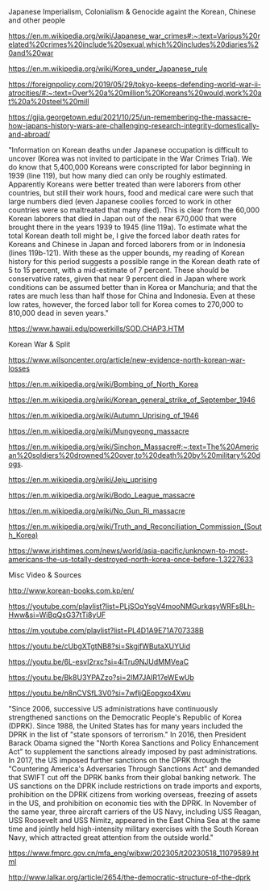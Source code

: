 Japanese Imperialism, Colonialism & Genocide againt the Korean, Chinese and other people

https://en.m.wikipedia.org/wiki/Japanese_war_crimes#:~:text=Various%20related%20crimes%20include%20sexual,which%20includes%20diaries%20and%20war

https://en.m.wikipedia.org/wiki/Korea_under_Japanese_rule

https://foreignpolicy.com/2019/05/29/tokyo-keeps-defending-world-war-ii-atrocities/#:~:text=Over%20a%20million%20Koreans%20would,work%20at%20a%20steel%20mill

https://gjia.georgetown.edu/2021/10/25/un-remembering-the-massacre-how-japans-history-wars-are-challenging-research-integrity-domestically-and-abroad/

"Information on Korean deaths under Japanese occupation is difficult to uncover (Korea was not invited to participate in the War Crimes Trial). We do know that 5,400,000 Koreans were conscripted for labor beginning in 1939 (line 119), but how many died can only be roughly estimated. Apparently Koreans were better treated than were laborers from other countries, but still their work hours, food and medical care were such that large numbers died (even Japanese coolies forced to work in other countries were so maltreated that many died). This is clear from the 60,000 Korean laborers that died in Japan out of the near 670,000 that were brought there in the years 1939 to 1945 (line 119a). To estimate what the total Korean death toll might be, I give the forced labor death rates for Koreans and Chinese in Japan and forced laborers from or in Indonesia (lines 119b-121). With these as the upper bounds, my reading of Korean history for this period suggests a possible range in the Korean death rate of 5 to 15 percent, with a mid-estimate of 7 percent. These should be conservative rates, given that near 9 percent died in Japan where work conditions can be assumed better than in Korea or Manchuria; and that the rates are much less than half those for China and Indonesia. Even at these low rates, however, the forced labor toll for Korea comes to 270,000 to 810,000 dead in seven years."

https://www.hawaii.edu/powerkills/SOD.CHAP3.HTM

Korean War & Split

https://www.wilsoncenter.org/article/new-evidence-north-korean-war-losses

https://en.m.wikipedia.org/wiki/Bombing_of_North_Korea

https://en.m.wikipedia.org/wiki/Korean_general_strike_of_September_1946

https://en.m.wikipedia.org/wiki/Autumn_Uprising_of_1946

https://en.m.wikipedia.org/wiki/Mungyeong_massacre

https://en.m.wikipedia.org/wiki/Sinchon_Massacre#:~:text=The%20American%20soldiers%20drowned%20over,to%20death%20by%20military%20dogs.

https://en.m.wikipedia.org/wiki/Jeju_uprising

https://en.m.wikipedia.org/wiki/Bodo_League_massacre

https://en.m.wikipedia.org/wiki/No_Gun_Ri_massacre

https://en.m.wikipedia.org/wiki/Truth_and_Reconciliation_Commission_(South_Korea)

https://www.irishtimes.com/news/world/asia-pacific/unknown-to-most-americans-the-us-totally-destroyed-north-korea-once-before-1.3227633

Misc Video & Sources

http://www.korean-books.com.kp/en/

https://youtube.com/playlist?list=PLjSOqYsgV4mooNMGurkqsyWRFs8Lh-Hww&si=WiBqQsG37tTi8yUF

https://m.youtube.com/playlist?list=PL4D1A9E71A707338B

https://youtu.be/cUbgXTgtNB8?si=SkgjfWButaXUYUid

https://youtu.be/6L-esvI2rxc?si=4iTru9NJUdMMVeaC

https://youtu.be/Bk8U3YPAZzo?si=2lM7JAIR17eWEwUb

https://youtu.be/n8nCVSfL3V0?si=7wfljQEopgxo4Xwu

"Since 2006, successive US administrations have continuously strengthened sanctions on the Democratic People's Republic of Korea (DPRK). Since 1988, the United States has for many years included the DPRK in the list of "state sponsors of terrorism." In 2016, then President Barack Obama signed the "North Korea Sanctions and Policy Enhancement Act" to supplement the sanctions already imposed by past administrations. In 2017, the US imposed further sanctions on the DPRK through the "Countering America's Adversaries Through Sanctions Act" and demanded that SWIFT cut off the DPRK banks from their global banking network. The US sanctions on the DPRK include restrictions on trade imports and exports, prohibition on the DPRK citizens from working overseas, freezing of assets in the US, and prohibition on economic ties with the DPRK. In November of the same year, three aircraft carriers of the US Navy, including USS Reagan, USS Roosevelt and USS Nimitz, appeared in the East China Sea at the same time and jointly held high-intensity military exercises with the South Korean Navy, which attracted great attention from the outside world."

https://www.fmprc.gov.cn/mfa_eng/wjbxw/202305/t20230518_11079589.html

http://www.lalkar.org/article/2654/the-democratic-structure-of-the-dprk



